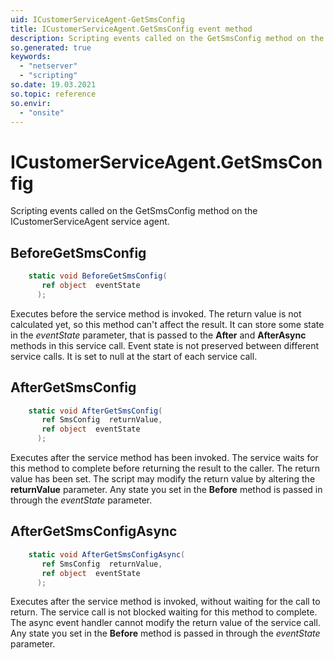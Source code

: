 ```yaml
---
uid: ICustomerServiceAgent-GetSmsConfig
title: ICustomerServiceAgent.GetSmsConfig event method
description: Scripting events called on the GetSmsConfig method on the ICustomerServiceAgent service agent.
so.generated: true
keywords:
  - "netserver"
  - "scripting"
so.date: 19.03.2021
so.topic: reference
so.envir:
  - "onsite"
---
```

# ICustomerServiceAgent.GetSmsConfig

Scripting events called on the <see cref='M:SuperOffice.CRM.Services.ICustomerServiceAgent.GetSmsConfig'>GetSmsConfig</see> method on the <see cref='ICustomerServiceAgent'>ICustomerServiceAgent</see>  service agent.

## BeforeGetSmsConfig
```cs
    static void BeforeGetSmsConfig(
       ref object  eventState
      );
```
Executes before the service method is invoked.
The return value is not calculated yet, so this method can't affect the result.
It can store some state in the *eventState* parameter, that is passed to the **After** and **AfterAsync** methods in this service call.
Event state is not preserved between different service calls. It is set to null at the start of each service call.
## AfterGetSmsConfig
```cs
    static void AfterGetSmsConfig(
       ref SmsConfig  returnValue,
       ref object  eventState
      );
```
Executes after the service method has been invoked. The service waits for this method to complete before returning the result to the caller.
The return value has been set. The script may modify the return value by altering the **returnValue** parameter.
Any state you set in the **Before** method is passed in through the *eventState* parameter.
## AfterGetSmsConfigAsync
```cs
    static void AfterGetSmsConfigAsync(
       ref SmsConfig  returnValue,
       ref object  eventState
      );
```
Executes after the service method is invoked, without waiting for the call to return.
The service call is not blocked waiting for this method to complete.
The async event handler cannot modify the return value of the service call.
Any state you set in the **Before** method is passed in through the *eventState* parameter.

